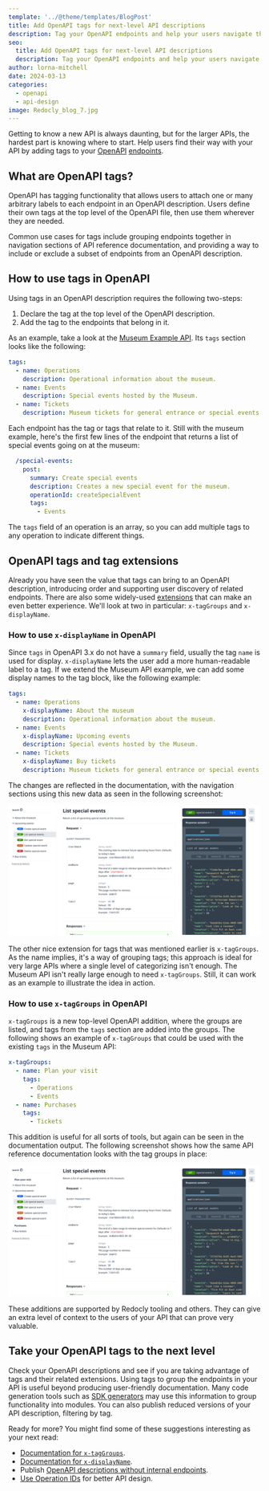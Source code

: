 ```yaml
---
template: '../@theme/templates/BlogPost'
title: Add OpenAPI tags for next-level API descriptions
description: Tag your OpenAPI endpoints and help your users navigate their own path to success.
seo:
  title: Add OpenAPI tags for next-level API descriptions
  description: Tag your OpenAPI endpoints and help your users navigate their own path to success.
author: lorna-mitchell
date: 2024-03-13
categories:
  - openapi
  - api-design
image: Redocly_blog_7.jpg
---
```


Getting to know a new API is always daunting, but for the larger APIs, the hardest part is knowing where to start.
Help users find their way with your API by adding tags to your [OpenAPI](https://www.openapis.org/) [endpoints](https://blog.hubspot.com/website/api-endpoint).

## What are OpenAPI tags?

OpenAPI has tagging functionality that allows users to attach one or many arbitrary labels to each endpoint in an OpenAPI description.
Users define their own tags at the top level of the OpenAPI file, then use them wherever they are needed.

Common use cases for tags include grouping endpoints together in navigation sections of API reference documentation, and providing a way to include or exclude a subset of endpoints from an OpenAPI description.

## How to use tags in OpenAPI

Using tags in an OpenAPI description requires the following two-steps:

1. Declare the tag at the top level of the OpenAPI description.
2. Add the tag to the endpoints that belong in it.

As an example, take a look at the [Museum Example API](https://github.com/Redocly/museum-openapi-example).
Its `tags` section looks like the following:

```yaml
tags:
  - name: Operations
    description: Operational information about the museum.
  - name: Events
    description: Special events hosted by the Museum.
  - name: Tickets
    description: Museum tickets for general entrance or special events.
```

Each endpoint has the tag or tags that relate to it.
Still with the museum example, here's the first few lines of the endpoint that returns a list of special events going on at the museum:

```yaml
  /special-events:
    post:
      summary: Create special events
      description: Creates a new special event for the museum.
      operationId: createSpecialEvent
      tags:
        - Events
```

The `tags` field of an operation is an array, so you can add multiple tags to any operation to indicate different things.

## OpenAPI tags and tag extensions

Already you have seen the value that tags can bring to an OpenAPI description, introducing order and supporting user discovery of related endpoints.
There are also some widely-used [extensions](../docs-legacy/api-reference-docs/spec-extensions.md) that can make an even better experience.
We'll look at two in particular: `x-tagGroups` and `x-displayName`.

### How to use `x-displayName` in OpenAPI

Since `tags` in OpenAPI 3.x do not have a `summary` field, usually the tag `name` is used for display.
`x-displayName` lets the user add a more human-readable label to a tag.
If we extend the Museum API example, we can add some display names to the tag block, like the following example:

```yaml
tags:
  - name: Operations
    x-displayName: About the museum
    description: Operational information about the museum.
  - name: Events
    x-displayName: Upcoming events
    description: Special events hosted by the Museum.
  - name: Tickets
    x-displayName: Buy tickets
    description: Museum tickets for general entrance or special events.
```

The changes are reflected in the documentation, with the navigation sections using this new data as seen in the following screenshot:

![Redocly API reference docs with x-display names](./images/redoc-museum-tags-display-name.png)

The other nice extension for tags that was mentioned earlier is `x-tagGroups`.
As the name implies, it's a way of grouping tags; this approach is ideal for very large APIs where a single level of categorizing isn't enough.
The Museum API isn't really large enough to need `x-tagGroups`. Still, it can work as an example to illustrate the idea in action.

### How to use `x-tagGroups` in OpenAPI

`x-tagGroups` is a new top-level OpenAPI addition, where the groups are listed, and tags from the `tags` section are added into the groups.
The following shows an example of `x-tagGroups` that could be used with the existing `tags` in the Museum API:

```yaml
x-tagGroups:
  - name: Plan your visit
    tags:
      - Operations
      - Events
  - name: Purchases
    tags:
      - Tickets
```

This addition is useful for all sorts of tools, but again can be seen in the documentation output.
The following screenshot shows how the same API reference documentation looks with the tag groups in place:

![Redocly API reference docs using tag groups](./images/redoc-museum-tag-groups.png)

These additions are supported by Redocly tooling and others. They can give an extra level of context to the users of your API that can prove very valuable.

## Take your OpenAPI tags to the next level

Check your OpenAPI descriptions and see if you are taking advantage of tags and their related extensions.
Using tags to group the endpoints in your API is useful beyond producing user-friendly documentation.
Many code generation tools such as [SDK generators](https://github.com/OpenAPITools/openapi-generator) may use this information to group functionality into modules.
You can also publish reduced versions of your API description, filtering by tag.

Ready for more? You might find some of these suggestions interesting as your next read:

* [Documentation for `x-tagGroups`](../docs-legacy/api-reference-docs/specification-extensions/x-tag-groups.md).
* [Documentation for `x-displayName`](../docs-legacy/api-reference-docs/specification-extensions/x-display-name.md).
* Publish [OpenAPI descriptions without internal endpoints](../docs/cli/guides/hide-apis).
* [Use Operation IDs](./operationid-is-api-design.md) for better API design.
